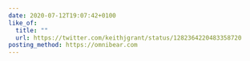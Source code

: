 ```yaml
---
date: 2020-07-12T19:07:42+0100
like_of:
  title: ""
  url: https://twitter.com/keithjgrant/status/1282364220483358720
posting_method: https://omnibear.com
---
```

